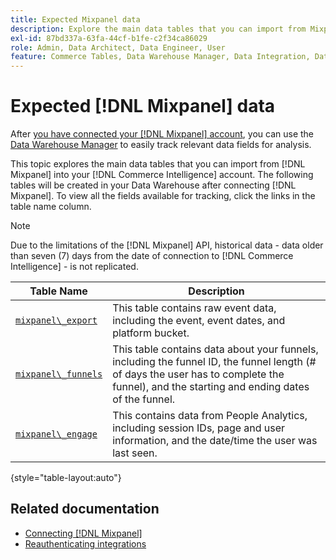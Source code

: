 ```yaml
---
title: Expected Mixpanel data
description: Explore the main data tables that you can import from Mixpanel into your [!DNL Commerce Intelligence] account.
exl-id: 87bd337a-63fa-44cf-b1fe-c2f34ca86029
role: Admin, Data Architect, Data Engineer, User
feature: Commerce Tables, Data Warehouse Manager, Data Integration, Data Import/Export
---
```

# Expected [!DNL Mixpanel] data

After [you have connected your [!DNL Mixpanel] account](../integrations/mixpanel.md), you can use the [Data Warehouse Manager](../../../data-analyst/data-warehouse-mgr/tour-dwm.md) to easily track relevant data fields for analysis.

This topic explores the main data tables that you can import from [!DNL Mixpanel] into your [!DNL Commerce Intelligence] account. The following tables will be created in your Data Warehouse after connecting [!DNL Mixpanel]. To view all the fields available for tracking, click the links in the table name column.

>[!NOTE]
>
>Due to the limitations of the [!DNL Mixpanel] API, historical data - data older than seven (7) days from the date of connection to [!DNL Commerce Intelligence] - is not replicated.

| **Table Name** | **Description** |
|-----|-----|
| [`mixpanel\_export`](https://developer.mixpanel.com/reference/raw-data-export-api#datafeed) | This table contains raw event data, including the event, event dates, and platform bucket. |
| [`mixpanel\_funnels`](https://developer.mixpanel.com/reference/raw-data-export-api#funnels-default) | This table contains data about your funnels, including the funnel ID, the funnel length (# of days the user has to complete the funnel), and the starting and ending dates of the funnel. |
| [`mixpanel\_engage`](https://developer.mixpanel.com/reference/raw-data-export-api#engage-default) | This contains data from People Analytics, including session IDs, page and user information, and the date/time the user was last seen.  |

{style="table-layout:auto"}

## Related documentation

* [Connecting [!DNL Mixpanel]](../integrations/mixpanel.md)
* [Reauthenticating integrations](https://experienceleague.adobe.com/docs/commerce-knowledge-base/kb/how-to/mbi-reauthenticating-integrations.html)

